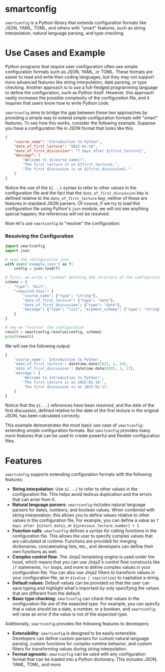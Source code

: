 # smartconfig

`smartconfig` is a Python library that extends configuration formats like JSON,
YAML, TOML, and others with "smart" features, such as string interpolation,
natural language parsing, and type checking.

# Use Cases and Example

Python programs that require user configuration often use simple configuration formats such as JSON, YAML, or TOML. These formats are easier to read and write than coding languages, but they may not support more advanced features like string interpolation, date parsing, or type checking. Another approach is to use a full-fledged programming language to define the configuration, such as Python itself. However, this approach vastly increases the possible complexity of the configuration file, and it requires that users know how to write Python code.

`smartconfig` aims to bridge the gap between these two approaches by providing a simple way to extend simple configuration formats with "smart" features. To see how this works, consider the following example. Suppose you have a configuration file in JSON format that looks like this:

```json
{
    "course_name": "Introduction to Python",
    "date_of_first_lecture": "2025-01-10",
    "date_of_first_discussion": "7 days after ${first_lecture}",
    "message": [
        "Welcome to ${course_name}!",
        "The first lecture is on ${first_lecture}.",
        "The first discussion is on ${first_discussion}."
    ]
}
```

Notice the use of the `${...}` syntax to refer to other values in the configuration file and the fact that the `date_of_first_discussion` key is defined relative to the `date_of_first_lecture` key; neither of these are features in standard JSON parsers. Of course, if we try to load this configuration file using Python's `json` module, we will not see anything special happen; the references will not be resolved.

Now let's use `smartconfig` to "resolve" the configuration:

### Resolving the Configuration

```python
import smartconfig
import json

# read the configuration json
with open('example.json') as f:
    config = json.load(f)

# first, we write a "schema" defining the structure of the configuration
schema = {
    "type": "dict",
    "required_keys": {
        "course_name": {"type": "string"},
        "date_of_first_lecture": {"type": "date"},
        "date_of_first_discussion": {"type": "date"},
        "message": {"type": "list", "element_schema": {"type": "string"}}
    }
}

# now we "resolve" the configuration
result = smartconfig.resolve(config, schema)
print(result)
```

We will see the following output:

```python
{
    'course_name': 'Introduction to Python',
    'date_of_first_lecture': datetime.date(2025, 1, 10),
    'date_of_first_discussion': datetime.date(2025, 1, 17),
    'message': [
        'Welcome to Introduction to Python!',
        'The first lecture is on 2025-01-10.',
        'The first discussion is on 2025-01-17.'
    ]
}
```

Notice that the `${...}` references have been resolved, and the date of the first discussion, defined relative to the date of the first lecture in the original JSON, has been calculated correctly.

This example demonstrates the most basic use case of `smartconfig`: extending simple configuration formats. But `smartconfig` provides many more features that can be used to create powerful and flexible configuration files.

# Features

`smartconfig` supports extending configuration formats with the following features:

- **String interpolation**: Use `${...}` to refer to other values in the configuration file. This helps avoid tedious duplication and the errors that can arise from it.
- **Natural language parsers**: `smartconfig` includes natural language parsers for dates, numbers, and boolean values. When combined with string interpolation, this allows you to define values relative to other values in the configuration file. For example, you can define a value as `7 days after ${start_date}`, or `${previous_lecture_number} + 1`.
- **Function calls**: `smartconfig` defines a syntax for calling functions in the configuration file. This allows the user to specify complex values that are calculated at runtime. Functions are provided for merging dictionaries, concatenating lists, etc., and developers can define their own functions as well.
- **Complex control flow**: The Jinja2 templating engine is used under the hood, which means that you can use Jinja2's control flow constructs like `if` statements, `for` loops, and more to define complex values in your configuration file. You can also use Jinja2 filters to transform values in your configuration file, as in `${value | capitalize}` to capitalize a string.
- **Default values**: Default values can be provided so that the user can save typing and highlight what's important by only specifying the values that are different from the default.
- **Basic type checking**: `smartconfig` can check that values in the configuration file are of the expected type. For example, you can specify that a value should be a date, a number, or a boolean, and `smartconfig` will raise an error if the value is not of the expected type.

Additionally, `smartconfig` provides the following features to developers:

- **Extensibility**: `smartconfig` is designed to be easily extensible. Developers can define custom parsers for custom natural language parsing, custom functions for complex runtime behavior, and custom filters for transforming values during string interpolation.
- **Format agnostic**: `smartconfig` can be used with any configuration format that can be loaded into a Python dictionary. This includes JSON, YAML, TOML, and more.

